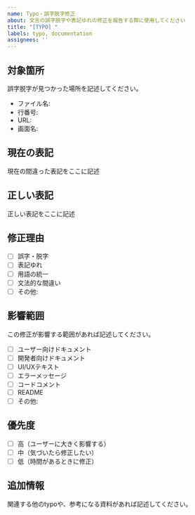 ```yaml
---
name: Typo・誤字脱字修正
about: 文言の誤字脱字や表記ゆれの修正を報告する際に使用してください
title: "[TYPO] "
labels: typo, documentation
assignees: ''
---
```


## 対象箇所
誤字脱字が見つかった場所を記述してください。
- ファイル名: 
- 行番号: 
- URL: 
- 画面名: 

## 現在の表記
現在の間違った表記をここに記述

## 正しい表記
正しい表記をここに記述

## 修正理由
- [ ] 誤字・脱字
- [ ] 表記ゆれ
- [ ] 用語の統一
- [ ] 文法的な間違い
- [ ] その他: 

## 影響範囲
この修正が影響する範囲があれば記述してください。
- [ ] ユーザー向けドキュメント
- [ ] 開発者向けドキュメント  
- [ ] UI/UXテキスト
- [ ] エラーメッセージ
- [ ] コードコメント
- [ ] README
- [ ] その他: 

## 優先度
- [ ] 高（ユーザーに大きく影響する）
- [ ] 中（気づいたら修正したい）
- [ ] 低（時間があるときに修正）

## 追加情報
関連する他のtypoや、参考になる資料があれば記述してください。